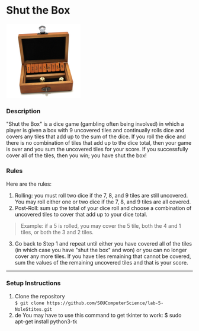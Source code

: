 # Shut the Box

<img src="shut-the-box.jpg" width="200">

### Description
"Shut the Box" is a dice game (gambling often being involved) in which a player is given a box with 9 uncovered tiles and continually rolls dice and covers any tiles that add up to the sum of the dice. If you roll the dice and there is no combination of tiles that add up to the dice total, then your game is over and you sum the uncovered tiles for your score. If you successfully cover all of the tiles, then you win; you have shut the box!

### Rules
Here are the rules:
1. Rolling: you must roll two dice if the 7, 8, and 9 tiles are still uncovered. You may roll either one or two dice if the 7, 8, and 9 tiles are all covered.
2. Post-Roll: sum up the total of your dice roll and choose a combination of uncovered tiles to cover that add up to your dice total.
> Example: if a 5 is rolled, you may cover the 5 tile, both the 4 and 1 tiles, or both the 3 and 2 tiles.
3. Go back to Step 1 and repeat until either you have covered all of the tiles (in which case you have "shut the box" and won) or you can no longer cover any more tiles. If you have tiles remaining that cannot be covered, sum the values of the remaining uncovered tiles and that is your score.

---

### Setup Instructions
1. Clone the repository   
`$ git clone https://github.com/SOUComputerScience/lab-5-NoleStites.git`
3. de
You may have to use this command to get tkinter to work:
$ sudo apt-get install python3-tk
